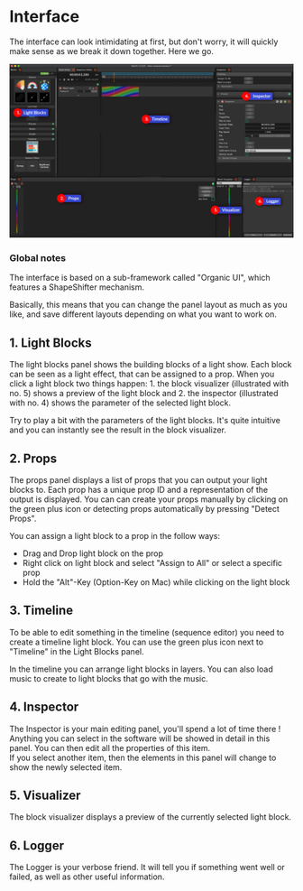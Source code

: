 # Interface

The interface can look intimidating at first, but don't worry, it will quickly make sense as we break it down together. Here we go.

![](../.gitbook/assets/bento-interface.png)

### Global notes

The interface is based on a sub-framework called "Organic UI", which features a ShapeShifter mechanism.

Basically, this means that you can change the panel layout as much as you like, and save different layouts depending on what you want to work on.

## 1. Light Blocks

The light blocks panel shows the building blocks of a light show. Each block can be seen as a light effect, that can be assigned to a prop. When you click a light block two things happen: 1. the block visualizer \(illustrated with no. 5\) shows a preview of the light block and 2. the inspector \(illustrated with no. 4\) shows the parameter of the selected light block.

Try to play a bit with the parameters of the light blocks. It's quite intuitive and you can instantly see the result in the block visualizer.

## 2. Props

The props panel displays a list of props that you can output your light blocks to. Each prop has a unique prop ID and a representation of the output is displayed. You can can create your props manually by clicking on the green plus icon or detecting props automatically by pressing "Detect Props".

You can assign a light block to a prop in the follow ways:

* Drag and Drop light block on the prop
* Right click on light block and select "Assign to All" or select a specific prop
* Hold the "Alt"-Key \(Option-Key on Mac\) while clicking on the light block

## 3. Timeline

To be able to edit something in the timeline \(sequence editor\) you need to create a timeline light block. You can use the green plus icon next to "Timeline" in the Light Blocks panel.

In the timeline you can arrange light blocks in layers. You can also load music to create to light blocks that go with the music.

## 4. Inspector

The Inspector is your main editing panel, you'll spend a lot of time there ! Anything you can select in the software will be showed in detail in this panel. You can then edit all the properties of this item.  
If you select another item, then the elements in this panel will change to show the newly selected item.

## 5. Visualizer

The block visualizer displays a preview of the currently selected light block.

## 6. Logger

The Logger is your verbose friend. It will tell you if something went well or failed, as well as other useful information. 

